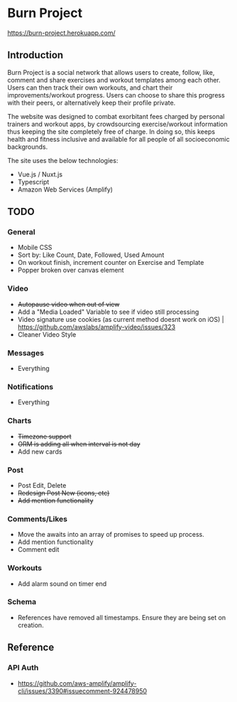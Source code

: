 # Burn Project
https://burn-project.herokuapp.com/

## Introduction
Burn Project is a social network that allows users to create, follow, like, comment and share exercises and workout templates among each other. Users can then track their own workouts, and chart their improvements/workout progress. Users can choose to share this progress with their peers, or alternatively keep their profile private.

The website was designed to combat exorbitant fees charged by personal trainers and workout apps, by crowdsourcing exercise/workout information thus keeping the site completely free of charge. In doing so, this keeps health and fitness inclusive and available for all people of all socioeconomic backgrounds.

The site uses the below technologies:
* Vue.js / Nuxt.js
* Typescript
* Amazon Web Services (Amplify)


## TODO
### General
* Mobile CSS
* Sort by: Like Count, Date, Followed, Used Amount
* On workout finish, increment counter on Exercise and Template
* Popper broken over canvas element

### Video
* ~~Autopause video when out of view~~
* Add a "Media Loaded" Variable to see if video still processing
* Video signature use cookies (as current method doesnt work on iOS) | https://github.com/awslabs/amplify-video/issues/323
* Cleaner Video Style

### Messages
* Everything

### Notifications
* Everything

### Charts
* ~~Timezone support~~
* ~~ORM is adding all when interval is not day~~
* Add new cards

### Post
* Post Edit, Delete
* ~~Redesign Post New (icons, etc)~~
* ~~Add mention functionality~~

### Comments/Likes
* Move the awaits into an array of promises to speed up process.
* Add mention functionality
* Comment edit

### Workouts
* Add alarm sound on timer end

### Schema
* References have removed all timestamps. Ensure they are being set on creation.

## Reference 

### API Auth
* https://github.com/aws-amplify/amplify-cli/issues/3390#issuecomment-924478950
